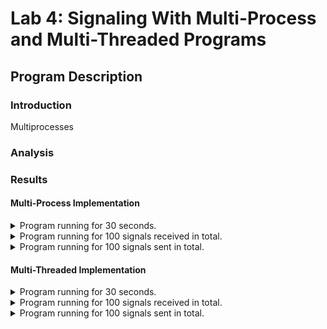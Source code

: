 # Lab 4: Signaling With Multi-Process and Multi-Threaded Programs
## Program Description

### Introduction

Multiprocesses


### Analysis


### Results

#### Multi-Process Implementation

<details>
    <summary>
        Program running for 30 seconds.
    </summary>
    <a href="/CIS3207/Labs/Lab4/Results/Process30sec.txt" target="_blank">Log_30sec.txt</a>
    
</details>

<details>
    <summary>
    Program running for 100 signals received in total.
    </summary>
    <a href="/CIS3207/Labs/Lab4/Results/Process100.txt" target="_blank">Log_100.txt</a>
</details>

<details>
    <summary>
    Program running for 100 signals sent in total.
    </summary>
    <a href="/CIS3207/Labs/Lab4/Results/Process100Sebt.txt" target="_blank">Log_100Sent.txt</a>
</details>

#### Multi-Threaded Implementation

<details>
    <summary>
    Program running for 30 seconds.
    </summary>
    <a href="/CIS3207/Labs/Lab4/Results/Process30sec.txt" target="_blank">Log_30sec.txt</a>
</details>

<details>
    <summary>
    Program running for 100 signals received in total.
    </summary>
    <a href="/CIS3207/Labs/Lab4/Results/Process30sec.txt" target="_blank">Log_100.txt</a>
</details>

<details>
    <summary>
    Program running for 100 signals sent in total.
    </summary>
    <a href="/CIS3207/Labs/Lab4/Results/Process30sec.txt" target="_blank">Log_100Sent.txt</a>
</details>
